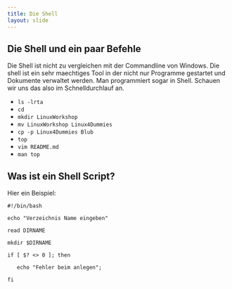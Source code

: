 ```yaml
---
title: Die Shell
layout: slide
---
```


## Die Shell und ein paar Befehle

Die Shell ist nicht zu vergleichen mit der Commandline von Windows. Die shell ist ein sehr maechtiges Tool in der nicht nur Programme gestartet und Dokumente verwaltet werden. Man programmiert sogar in Shell. Schauen wir uns das also im Schnelldurchlauf an.


- ```ls -lrta```
- ```cd ```
- ```mkdir LinuxWorkshop```
- ```mv LinuxWorkshop Linux4Dummies ```
- ```cp -p Linux4Dummies Blub ```
- ```top ```
- ```vim README.md```
- ```man top ```

## Was ist ein Shell Script?

Hier ein Beispiel:

```#!/bin/bash```

```echo "Verzeichnis Name eingeben"```

```read DIRNAME```

```mkdir $DIRNAME```

```if [ $? <> 0 ]; then```

```   echo "Fehler beim anlegen";```

```fi```
